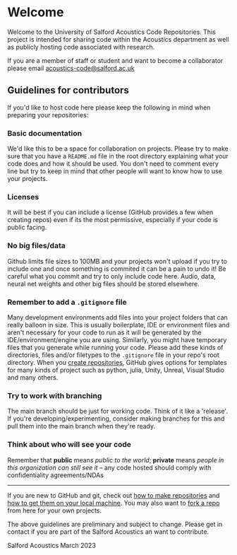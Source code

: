 # Welcome
Welcome to the University of Salford Acoustics Code Repositories. This project is intended for sharing code within the Acoustics department as well as publicly hosting code associated with research.

If you are a member of staff or student and want to become a collaborator please email [acoustics-code@salford.ac.uk](mailto:acoustics-code@salford.ac.uk)

## Guidelines for contributors

If you'd like to host code here please keep the following in mind when preparing your repositories:

### Basic documentation
We'd like this to be a space for collaboration on projects. Please try to make sure that you have a <code>README.md</code> file in the root directory explaining what your code does and how it should be used. You don't need to comment every line but try to keep in mind that other people will want to know how to use your projects.

### Licenses
It will be best if you can include a license (GitHub provides a few when creating repos) even if its the most permissive, especially if your code is public facing.

### No big files/data
Github limits file sizes to 100MB and your projects won't upload if you try to include one and once something is commited it can be a pain to undo it! Be careful what you commit and try to only include code here. Audio, data, neural net weights and other big files should be stored elsewhere. 

### Remember to add a <code>.gitignore</code> file

Many development environments add files into your project folders that can really balloon in size. This is usually boilerplate, IDE or environment files and aren't necessary for your code to run as it will be generated by the IDE/environment/engine you are using. Similarly, you might have temporary files that you generate while running your code. Please add these kinds of directories, files and/or filetypes to the <code>.gitignore</code> file in your repo's root directory. When you [create repositories](https://docs.github.com/en/get-started/quickstart/create-a-repo), GitHub gives options for templates for many kinds of project such as python, julia, Unity, Unreal, Visual Studio and many others.

### Try to work with branching

The main branch should be just for working code. Think of it like a 'release'. If you're developing/experimenting, consider making branches for this and pull them into the main branch when they're ready.

### Think about who will see your code

Remember that <b>public</b> means <i>public to the world</i>; <b>private</b> means <i>people in this organization can still see it</i> – any code hosted should comply with confidentiality agreements/NDAs

---

If you are new to GitHub and git, check out [how to make repositories](https://docs.github.com/en/get-started/quickstart/create-a-repo) and [how to get them on your local machine](https://docs.github.com/en/repositories/creating-and-managing-repositories/cloning-a-repository). You may also want to [fork a repo](https://docs.github.com/en/get-started/quickstart/fork-a-repo) from here for your own projects.

The above guidelines are preliminary and subject to change. Please get in contact if you are part of the Salford Acoustics an want to contribute.


Salford Acoustics March 2023
